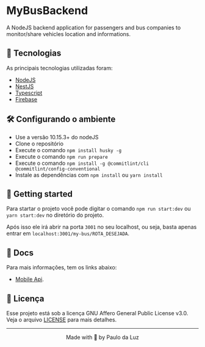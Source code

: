 # MyBusBackend

A NodeJS backend application for passengers and bus companies to monitor/share vehicles location and informations.

## 🧪 Tecnologias
As principais tecnologias utilizadas foram:
- [NodeJS](https://nodejs.org/en/)
- [NestJS](https://docs.nestjs.com/)
- [Typescript](https://www.typescriptlang.org/docs/)
- [Firebase](https://firebase.google.com/docs)


## 🛠️ Configurando o ambiente
 - Use a versão 10.15.3+ do nodeJS
 - Clone o repositório
 - Execute o comando `npm install husky -g`
 - Execute o comando `npm run prepare`
 - Execute o comando `npm install -g @commitlint/cli @commitlint/config-conventional`
 - Instale as dependências com `npm install` ou `yarn install`


## 🚀 Getting started
Para startar o projeto você pode digitar o comando `npm run start:dev` ou `yarn start:dev` no diretório do projeto.

Após isso ele irá abrir na porta `3001` no seu localhost, ou seja, basta apenas entrar em `localhost:3001/my-bus/ROTA_DESEJADA`.


## 📖 Docs
Para mais informações, tem os links abaixo:
 - [Mobile Api](https://github.com/paulodaluz/MyBus).


## 📜 Licença
Esse projeto está sob a licença GNU Affero General Public License v3.0. Veja o arquivo [LICENSE](https://github.com/paulodaluz/MyBusBackend/blob/main/LICENSE) para mais detalhes.

---

<p align="center">Made with 💜 by Paulo da Luz</p>
